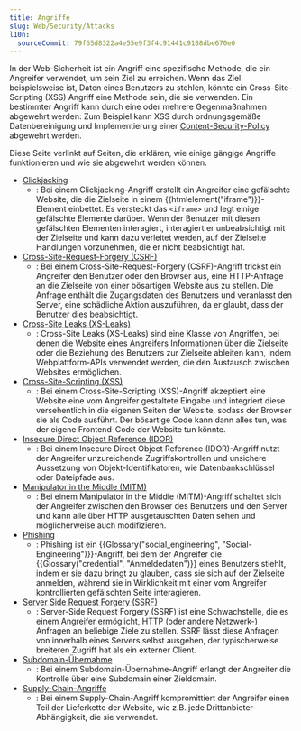 ```yaml
---
title: Angriffe
slug: Web/Security/Attacks
l10n:
  sourceCommit: 79f65d8322a4e55e9f3f4c91441c9188dbe670e0
---
```


In der Web-Sicherheit ist ein Angriff eine spezifische Methode, die ein Angreifer verwendet, um sein Ziel zu erreichen. Wenn das Ziel beispielsweise ist, Daten eines Benutzers zu stehlen, könnte ein Cross-Site-Scripting (XSS) Angriff eine Methode sein, die sie verwenden. Ein bestimmter Angriff kann durch eine oder mehrere Gegenmaßnahmen abgewehrt werden: Zum Beispiel kann XSS durch ordnungsgemäße Datenbereinigung und Implementierung einer [Content-Security-Policy](/de/docs/Web/HTTP/Guides/CSP) abgewehrt werden.

Diese Seite verlinkt auf Seiten, die erklären, wie einige gängige Angriffe funktionieren und wie sie abgewehrt werden können.

- [Clickjacking](/de/docs/Web/Security/Attacks/Clickjacking)
  - : Bei einem Clickjacking-Angriff erstellt ein Angreifer eine gefälschte Website, die die Zielseite in einem {{htmlelement("iframe")}}-Element einbettet. Es versteckt das `<iframe>` und legt einige gefälschte Elemente darüber. Wenn der Benutzer mit diesen gefälschten Elementen interagiert, interagiert er unbeabsichtigt mit der Zielseite und kann dazu verleitet werden, auf der Zielseite Handlungen vorzunehmen, die er nicht beabsichtigt hat.
- [Cross-Site-Request-Forgery (CSRF)](/de/docs/Web/Security/Attacks/CSRF)
  - : Bei einem Cross-Site-Request-Forgery (CSRF)-Angriff trickst ein Angreifer den Benutzer oder den Browser aus, eine HTTP-Anfrage an die Zielseite von einer bösartigen Website aus zu stellen. Die Anfrage enthält die Zugangsdaten des Benutzers und veranlasst den Server, eine schädliche Aktion auszuführen, da er glaubt, dass der Benutzer dies beabsichtigt.
- [Cross-Site Leaks (XS-Leaks)](/de/docs/Web/Security/Attacks/XS-Leaks)
  - : Cross-Site Leaks (XS-Leaks) sind eine Klasse von Angriffen, bei denen die Website eines Angreifers Informationen über die Zielseite oder die Beziehung des Benutzers zur Zielseite ableiten kann, indem Webplattform-APIs verwendet werden, die den Austausch zwischen Websites ermöglichen.
- [Cross-Site-Scripting (XSS)](/de/docs/Web/Security/Attacks/XSS)
  - : Bei einem Cross-Site-Scripting (XSS)-Angriff akzeptiert eine Website eine vom Angreifer gestaltete Eingabe und integriert diese versehentlich in die eigenen Seiten der Website, sodass der Browser sie als Code ausführt. Der bösartige Code kann dann alles tun, was der eigene Frontend-Code der Website tun könnte.
- [Insecure Direct Object Reference (IDOR)](/de/docs/Web/Security/Attacks/IDOR)
  - : Bei einem Insecure Direct Object Reference (IDOR)-Angriff nutzt der Angreifer unzureichende Zugriffskontrollen und unsichere Aussetzung von Objekt-Identifikatoren, wie Datenbankschlüssel oder Dateipfade aus.
- [Manipulator in the Middle (MITM)](/de/docs/Web/Security/Attacks/MITM)
  - : Bei einem Manipulator in the Middle (MITM)-Angriff schaltet sich der Angreifer zwischen den Browser des Benutzers und den Server und kann alle über HTTP ausgetauschten Daten sehen und möglicherweise auch modifizieren.
- [Phishing](/de/docs/Web/Security/Attacks/Phishing)
  - : Phishing ist ein {{Glossary("social_engineering", "Social-Engineering")}}-Angriff, bei dem der Angreifer die {{Glossary("credential", "Anmeldedaten")}} eines Benutzers stiehlt, indem er sie dazu bringt zu glauben, dass sie sich auf der Zielseite anmelden, während sie in Wirklichkeit mit einer vom Angreifer kontrollierten gefälschten Seite interagieren.
- [Server Side Request Forgery (SSRF)](/de/docs/Web/Security/Attacks/SSRF)
  - : Server-Side Request Forgery (SSRF) ist eine Schwachstelle, die es einem Angreifer ermöglicht, HTTP (oder andere Netzwerk-) Anfragen an beliebige Ziele zu stellen. SSRF lässt diese Anfragen von innerhalb eines Servers selbst ausgehen, der typischerweise breiteren Zugriff hat als ein externer Client.
- [Subdomain-Übernahme](/de/docs/Web/Security/Attacks/Subdomain_takeover)
  - : Bei einem Subdomain-Übernahme-Angriff erlangt der Angreifer die Kontrolle über eine Subdomain einer Zieldomain.
- [Supply-Chain-Angriffe](/de/docs/Web/Security/Attacks/Supply_chain_attacks)
  - : Bei einem Supply-Chain-Angriff kompromittiert der Angreifer einen Teil der Lieferkette der Website, wie z.B. jede Drittanbieter-Abhängigkeit, die sie verwendet.
